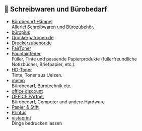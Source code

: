 ## 📝 Schreibwaren und Bürobedarf
* [Bürobedarf Hämpel](https://www.buerobedarf-haempel.de)\
Allerlei Schreibwaren und Bürozubehör.
* [büroplus](https://www.bueroplus.de/)
* [Druckerpatronen.de](https://www.druckerpatronen.de/)
* [Druckerzubehör.de](https://www.druckerzubehoer.de/)
* [FairToner](https://www.fairtoner.de)
* [Fountainfeder](https://fountainfeder.de)\
Füller, Tinte und passende Papierprodukte (füllerfreundliche Notizbücher, Briefpapier, etc.).
* [HD-Toner](https://www.hd-toner.de)\
Tinte, Toner aus Uelzen.
* [memo](https://www.memo.de/)\
Bürobedarf, Bürotechnik etc.
* [office discount](https://www.office-discount.de/)
* [OFFICE PArtner](https://www.office-partner.de/)\
Bürobedarf, Computer und andere Hardware
* [Papier & Stift](https://www.papierundstift.de)
* [Printus](https://www.printus.de/)
* [vistaprint](https://www.vistaprint.com/)\
Dinge bedrucken lassen
